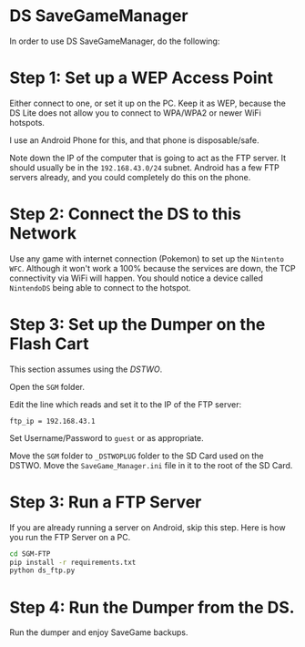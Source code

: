 # DS SaveGameManager

In order to use DS SaveGameManager, do the following:

# Step 1: Set up a WEP Access Point

Either connect to one, or set it up on the PC. Keep it
as WEP, because the DS Lite does not allow you to connect to
WPA/WPA2 or newer WiFi hotspots.

I use an Android Phone for this, and that phone is
disposable/safe.

Note down the IP of the computer that is going to act
as the FTP server. It should usually be in the
`192.168.43.0/24` subnet. Android has a few FTP servers
already, and you could completely do this on the phone.

# Step 2: Connect the DS to this Network

Use any game with internet connection (Pokemon) to set
up the `Nintento WFC`. Although it won't work a 100% because
the services are down, the TCP connectivity via WiFi will
happen. You should notice a device called `NintendoDS`
being able to connect to the hotspot.

# Step 3: Set up the Dumper on the Flash Cart

This section assumes using the *DSTWO*.

Open the `SGM` folder.

Edit the line which reads and set it to the IP of the FTP server:

```
ftp_ip = 192.168.43.1
```

Set Username/Password to `guest` or as appropriate.

Move the `SGM` folder to `_DSTWOPLUG` folder to the SD Card
used on the DSTWO. Move the `SaveGame_Manager.ini` file in it to
the root of the SD Card.

# Step 3: Run a FTP Server

If you are already running a server on Android, skip this step.
Here is how you run the FTP Server on a PC.

```bash
cd SGM-FTP
pip install -r requirements.txt
python ds_ftp.py
```

# Step 4: Run the Dumper from the DS.

Run the dumper and enjoy SaveGame backups.